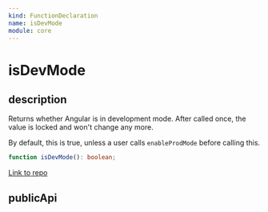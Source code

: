 ```yaml
---
kind: FunctionDeclaration
name: isDevMode
module: core
---
```


# isDevMode

## description

Returns whether Angular is in development mode. After called once,
the value is locked and won't change any more.

By default, this is true, unless a user calls `enableProdMode` before calling this.

```ts
function isDevMode(): boolean;
```

[Link to repo](https://github.com/timdeschryver/angular/blob/master/packages/core/src/util/is_dev_mode.ts#L28-L31)

## publicApi
